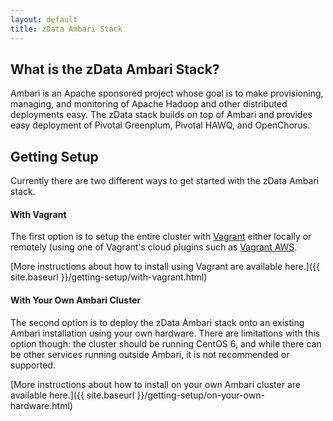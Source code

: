 ```yaml
---
layout: default
title: zData Ambari Stack
---
```


What is the zData Ambari Stack?
-------------------------------

Ambari is an Apache sponsored project whose goal is to make provisioning, managing, and monitoring of Apache Hadoop and other distributed deployments easy.  The zData stack builds on top of Ambari and provides easy deployment of Pivotal Greenplum, Pivotal HAWQ, and OpenChorus.


Getting Setup
-------------

Currently there are two different ways to get started with the zData Ambari stack.

#### With Vagrant
The first option is to setup the entire cluster with [Vagrant](https://www.vagrantup.com/) either locally or remotely (using one of Vagrant's cloud plugins such as [Vagrant AWS](https://github.com/mitchellh/vagrant-aws).

[More instructions about how to install using Vagrant are available here.]({{ site.baseurl }}/getting-setup/with-vagrant.html)

#### With Your Own Ambari Cluster
The second option is to deploy the zData Ambari stack onto an existing Ambari installation using your own hardware.  There are limitations with this option though: the cluster should be running CentOS 6, and while there can be other services running outside Ambari, it is not recommended or supported.

[More instructions about how to install on your own Ambari cluster are available here.]({{ site.baseurl }}/getting-setup/on-your-own-hardware.html)
